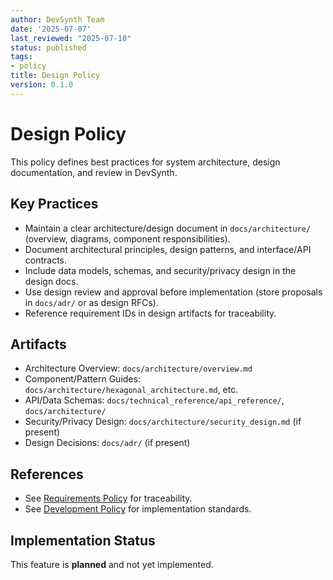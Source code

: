 ```yaml
---
author: DevSynth Team
date: '2025-07-07'
last_reviewed: "2025-07-10"
status: published
tags:
- policy
title: Design Policy
version: 0.1.0
---
```


# Design Policy

This policy defines best practices for system architecture, design documentation, and review in DevSynth.

## Key Practices

- Maintain a clear architecture/design document in `docs/architecture/` (overview, diagrams, component responsibilities).
- Document architectural principles, design patterns, and interface/API contracts.
- Include data models, schemas, and security/privacy design in the design docs.
- Use design review and approval before implementation (store proposals in `docs/adr/` or as design RFCs).
- Reference requirement IDs in design artifacts for traceability.

## Artifacts

- Architecture Overview: `docs/architecture/overview.md`
- Component/Pattern Guides: `docs/architecture/hexagonal_architecture.md`, etc.
- API/Data Schemas: `docs/technical_reference/api_reference/`, `docs/architecture/`
- Security/Privacy Design: `docs/architecture/security_design.md` (if present)
- Design Decisions: `docs/adr/` (if present)

## References

- See [Requirements Policy](requirements.md) for traceability.
- See [Development Policy](development.md) for implementation standards.
## Implementation Status

This feature is **planned** and not yet implemented.
